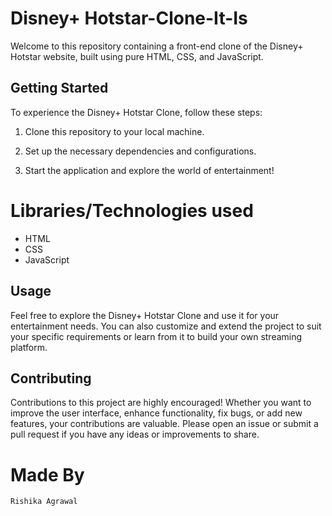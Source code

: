 # Disney+ Hotstar-Clone-It-Is
Welcome to this repository containing a front-end clone of the Disney+ Hotstar website, built using pure HTML, CSS, and JavaScript.


## Getting Started

To experience the Disney+ Hotstar Clone, follow these steps:

1. Clone this repository to your local machine.

2. Set up the necessary dependencies and configurations.

3. Start the application and explore the world of entertainment!

# Libraries/Technologies used

- HTML
- CSS
- JavaScript

## Usage

Feel free to explore the Disney+ Hotstar Clone and use it for your entertainment needs. You can also customize and extend the project to suit your specific requirements or learn from it to build your own streaming platform.

## Contributing

Contributions to this project are highly encouraged! Whether you want to improve the user interface, enhance functionality, fix bugs, or add new features, your contributions are valuable. Please open an issue or submit a pull request if you have any ideas or improvements to share.


# Made By

`Rishika Agrawal`

